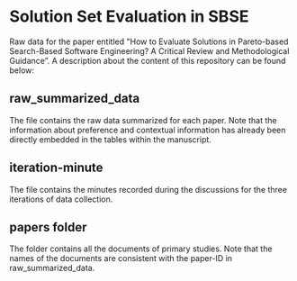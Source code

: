 # Solution Set Evaluation in SBSE
Raw data for the paper entitled "How to Evaluate Solutions in Pareto-based Search-Based Software Engineering? A Critical Review and Methodological Guidance”. A description about the content of this repository can be found below:


## raw_summarized_data 
The file contains the raw data summarized for each paper. Note that the information about preference and contextual information has already been directly embedded in the tables within the manuscript. 


## iteration-minute
The file contains the minutes recorded during the discussions for the three iterations of data collection.

## papers folder
The folder contains all the documents of primary studies. Note that the names of the documents are consistent with the paper-ID in raw_summarized_data.
